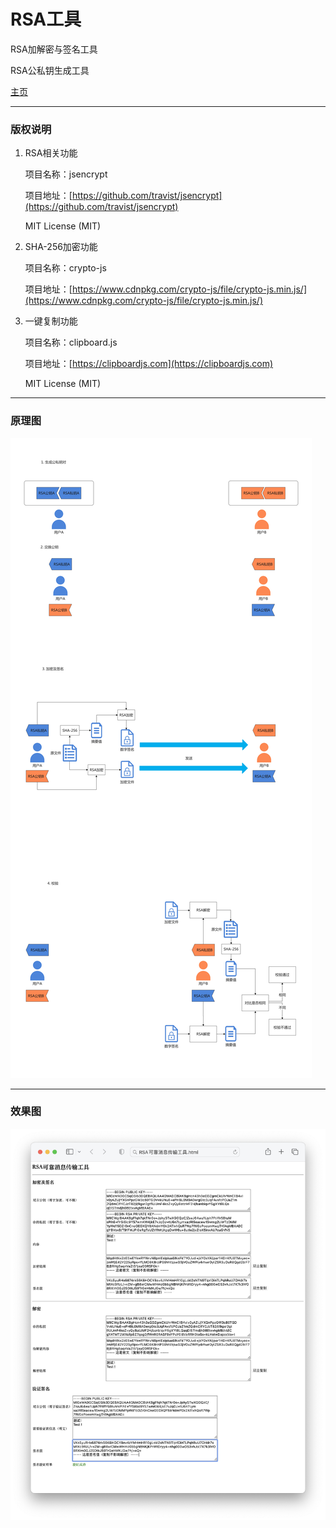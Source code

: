 # RSA工具

RSA加解密与签名工具

RSA公私钥生成工具

[主页](http://tianjingli.github.io/rsa_tools/)

<hr/>

### 版权说明

1. RSA相关功能

   项目名称：jsencrypt

   项目地址：[https://github.com/travist/jsencrypt](https://github.com/travist/jsencrypt)

   MIT License (MIT)

2. SHA-256加密功能

   项目名称：crypto-js

   项目地址：[https://www.cdnpkg.com/crypto-js/file/crypto-js.min.js/](https://www.cdnpkg.com/crypto-js/file/crypto-js.min.js/)

3. 一键复制功能

   项目名称：clipboard.js

   项目地址：[https://clipboardjs.com](https://clipboardjs.com)

   MIT License (MIT)

<hr/>

### 原理图

![原理](assets/原理.jpg)

<hr/>

### 效果图

![效果图](assets/效果图.png)